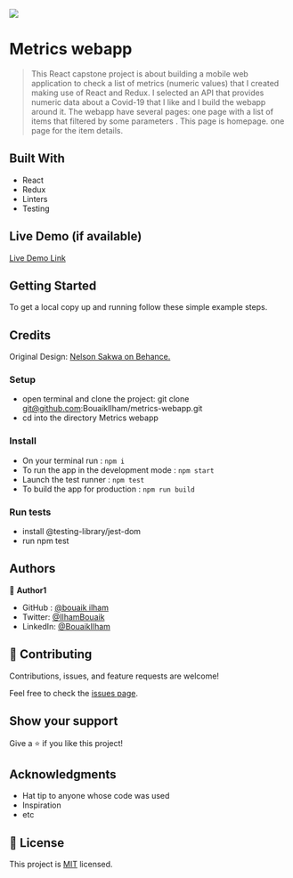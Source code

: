 ![](https://img.shields.io/badge/Microverse-blueviolet)

# Metrics webapp

> This React capstone project is about building a mobile web application to check a list of metrics (numeric values) that I created making use of React and Redux.
> I selected an API that provides numeric data about a Covid-19 that I like and I build the webapp around it. The webapp have several pages:
> one page with a list of items that filtered by some parameters . This page is homepage.
> one page for the item details.

## Built With

- React
- Redux
- Linters
- Testing

## Live Demo (if available)

[Live Demo Link](https://beamish-alfajores-a4c4f4.netlify.app)

## Getting Started

To get a local copy up and running follow these simple example steps.

## Credits 

Original Design: [Nelson Sakwa on Behance.
](https://www.behance.net/sakwadesignstudio)

### Setup

- open terminal and clone the project: git clone git@github.com:BouaikIlham/metrics-webapp.git
- cd into the directory Metrics webapp

### Install

- On your terminal run : `npm i`
- To run the app in the development mode : `npm start`
- Launch the test runner : `npm test`
- To build the app for production : `npm run build`

### Run tests

- install @testing-library/jest-dom
- run npm test

## Authors

👤 **Author1**

- GitHub : [@bouaik ilham](https://github.com/BouaikIlham)
- Twitter: [@IlhamBouaik](https://twitter.com/IlhamBouaik)
- LinkedIn: [@BouaikIlham](https://www.linkedin.com/in/bouaik-ilham-478478230/)

## 🤝 Contributing

Contributions, issues, and feature requests are welcome!

Feel free to check the [issues page](../../issues/).

## Show your support

Give a ⭐️ if you like this project!

## Acknowledgments

- Hat tip to anyone whose code was used
- Inspiration
- etc

## 📝 License

This project is [MIT](./MIT.md) licensed.
